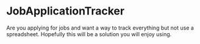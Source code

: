 # JobApplicationTracker
Are you applying for jobs and want a way to track everything but not use a spreadsheet. Hopefully this will be a solution you will enjoy using.
